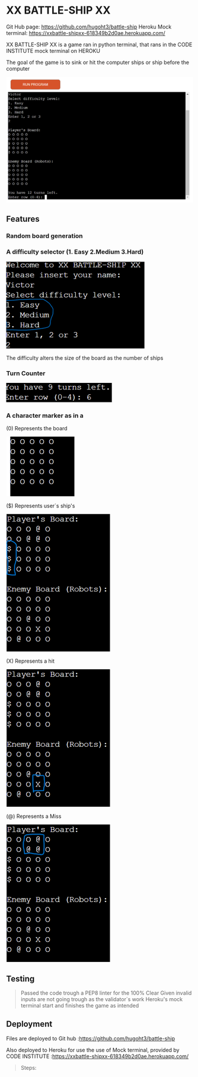 # XX BATTLE-SHIP XX

Git Hub page: https://github.com/hugoht3/battle-ship
Heroku Mock terminal: https://xxbattle-shipxx-618349b2d0ae.herokuapp.com/


XX BATTLE-SHIP XX is a game ran in python terminal, that rans in the CODE INSTITUTE mock terminal on HEROKU

The goal of the game is to sink or hit the computer ships or ship before the computer

![Alt text ](/assets/Terminal.png)

## Features

### Random board generation

### A difficulty selector (1. Easy 2.Medium 3.Hard)

![alt text](assets/Diffi.png)

The difficulty alters the size of the board as the number of ships

### Turn Counter

![Alt text ](/assets/Turns.png)

### A character marker as in a 

(0) Represents the board

![Alt text ](/assets/Board.png)

($) Represents user`s ship's

![Alt text ](/assets/Ships.png)

(X) Represents a hit

![Alt text ](/assets/Hit.png)

(@) Represents a Miss

![Alt text ](/assets/Miss.png)


## Testing

> Passed the code trough a PEP8 linter for the 100% Clear
> Given invalid inputs are not going trough as the validator`s work
> Heroku's mock terminal start and finishes the game as intended


## Deployment
Files are deployed to Git hub :https://github.com/hugoht3/battle-ship

Also deployed to Heroku for use the use of Mock terminal,
provided by CODE INSTITUTE :https://xxbattle-shipxx-618349b2d0ae.herokuapp.com/

> Steps:
